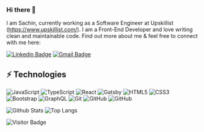 ### Hi there 👋

I am Sachin, currently working as a Software Engineer at Upskillist (https://www.upskillist.com/). I am a Front-End Developer and love writing clean and maintainable code. Find out more about me & feel free to connect with me here:

[![Linkedin Badge](https://img.shields.io/badge/-Sachin-blue?style=flat-square&logo=Linkedin&logoColor=white&link=https://www.linkedin.com/in/sachin-n-s-8a577713b/)]([https://www.linkedin.com/in/ludehsar/](https://www.linkedin.com/in/sachin-n-s-8a577713b/))
[![Gmail Badge](https://img.shields.io/badge/-nssachin07@gmail.com-c14438?style=flat-square&logo=Gmail&logoColor=white&link=mailto:nssachin07@gmail.com)](mailto:nssachin07@gmail.com)

## ⚡ Technologies

![JavaScript](https://img.shields.io/badge/JavaScript-F7DF1E?style=flat-square&logo=javascript&logoColor=black)
![TypeScript](https://img.shields.io/badge/TypeScript-007ACC?style=flat-square&logo=typescript&logoColor=white)
![React](https://img.shields.io/badge/React-20232A?style=flat-square&logo=react&logoColor=61DAFB)
![Gatsby](https://img.shields.io/badge/Gatsby-663399?style=flat-square&logo=gatsby&logoColor=white)
![HTML5](https://img.shields.io/badge/-HTML5-E34F26?style=flat-square&logo=html5&logoColor=white)
![CSS3](https://img.shields.io/badge/-CSS3-1572B6?style=flat-square&logo=css3)
![Bootstrap](https://img.shields.io/badge/-Bootstrap-563D7C?style=flat-square&logo=bootstrap)
![GraphQL](https://img.shields.io/badge/-GraphQL-E10098?style=flat-square&logo=graphql)
![Git](https://img.shields.io/badge/-Git-black?style=flat-square&logo=git)
![GitHub](https://img.shields.io/badge/-GitHub-181717?style=flat-square&logo=github)
![GitHub](https://img.shields.io/badge/-Gtm-181717?style=flat-square&logo=gtm)

![Github Stats](https://github-readme-stats.vercel.app/api?username=krazy6i&count_private=true&show_icons=true&include_all_commits=true)
![Top Langs](https://github-readme-stats.vercel.app/api/top-langs/?username=krazy6i&hide=TeX&layout=compact)

![Visitor Badge](https://visitor-badge.laobi.icu/badge?page_id=ludehsar.ludehsar)
